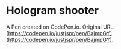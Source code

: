 # Hologram shooter

A Pen created on CodePen.io. Original URL: [https://codepen.io/justjspr/pen/BajmpGY](https://codepen.io/justjspr/pen/BajmpGY).


